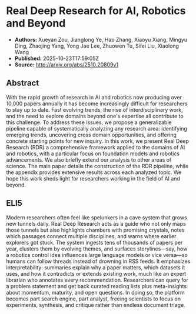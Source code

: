 # Real Deep Research for AI, Robotics and Beyond

- **Authors:** Xueyan Zou, Jianglong Ye, Hao Zhang, Xiaoyu Xiang, Mingyu Ding, Zhaojing Yang, Yong Jae Lee, Zhuowen Tu, Sifei Liu, Xiaolong Wang
- **Published:** 2025-10-23T17:59:05Z
- **Source:** http://arxiv.org/abs/2510.20809v1

## Abstract
With the rapid growth of research in AI and robotics now producing over
10,000 papers annually it has become increasingly difficult for researchers to
stay up to date. Fast evolving trends, the rise of interdisciplinary work, and
the need to explore domains beyond one's expertise all contribute to this
challenge. To address these issues, we propose a generalizable pipeline capable
of systematically analyzing any research area: identifying emerging trends,
uncovering cross domain opportunities, and offering concrete starting points
for new inquiry. In this work, we present Real Deep Research (RDR) a
comprehensive framework applied to the domains of AI and robotics, with a
particular focus on foundation models and robotics advancements. We also
briefly extend our analysis to other areas of science. The main paper details
the construction of the RDR pipeline, while the appendix provides extensive
results across each analyzed topic. We hope this work sheds light for
researchers working in the field of AI and beyond.

## ELI5
Modern researchers often feel like spelunkers in a cave system that grows new tunnels daily. Real Deep Research acts as a guide who not only maps those tunnels but also highlights chambers with promising crystals, notes which passages connect multiple disciplines, and warns where earlier explorers got stuck. The system ingests tens of thousands of papers per year, clusters them by evolving themes, and surfaces storylines—say, how a robotics control idea influences large language models or vice versa—so humans can follow threads instead of drowning in RSS feeds. It emphasizes interpretability: summaries explain why a paper matters, which datasets it uses, and how it contradicts or extends existing work, much like an expert librarian who annotates every recommendation. Researchers can query for a problem statement and get back curated reading lists plus meta-insights about momentum, maturity, and open questions. In doing so, the platform becomes part search engine, part analyst, freeing scientists to focus on experiments, synthesis, and critique rather than endless document triage.
